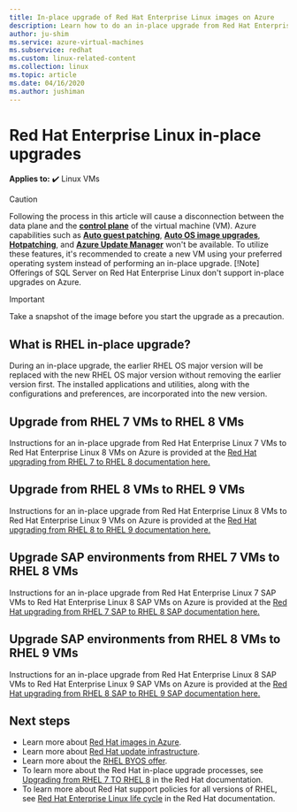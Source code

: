 ```yaml
---
title: In-place upgrade of Red Hat Enterprise Linux images on Azure
description: Learn how to do an in-place upgrade from Red Hat Enterprise 7.x images to the latest 8.x version.
author: ju-shim
ms.service: azure-virtual-machines
ms.subservice: redhat
ms.custom: linux-related-content
ms.collection: linux
ms.topic: article
ms.date: 04/16/2020
ms.author: jushiman
---
```


# Red Hat Enterprise Linux in-place upgrades

**Applies to:** :heavy_check_mark: Linux VMs


> [!CAUTION]
> Following the process in this article will cause a disconnection between the data plane and the **[control plane](/azure/architecture/guide/multitenant/considerations/control-planes)** of the virtual machine (VM). Azure capabilities such as **[Auto guest patching](/azure/virtual-machines/automatic-vm-guest-patching)**, **[Auto OS image upgrades](/azure/virtual-machine-scale-sets/virtual-machine-scale-sets-automatic-upgrade)**, **[Hotpatching](/windows-server/get-started/hotpatch?toc=%2Fazure%2Fvirtual-machines%2Ftoc.json)**, and **[Azure Update Manager](/azure/update-manager/overview)** won't be available. To utilize these features, it's recommended to create a new VM using your preferred operating system instead of performing an in-place upgrade.
>[!Note]
> Offerings of SQL Server on Red Hat Enterprise Linux don't support in-place upgrades on Azure.

>[!Important]
> Take a snapshot of the image before you start the upgrade as a precaution.

## What is RHEL in-place upgrade?
During an in-place upgrade, the earlier RHEL OS major version will be replaced with the new RHEL OS major version without removing the earlier version first. The installed applications and utilities, along with the configurations and preferences, are incorporated into the new version.


## Upgrade from RHEL 7 VMs to RHEL 8 VMs
Instructions for an in-place upgrade from Red Hat Enterprise Linux 7 VMs to Red Hat Enterprise Linux 8 VMs on Azure is provided at the [Red Hat upgrading from RHEL 7 to RHEL 8 documentation here.](https://access.redhat.com/documentation/en-us/red_hat_enterprise_linux/8/html-single/upgrading_from_rhel_7_to_rhel_8/index)

## Upgrade from RHEL 8 VMs to RHEL 9 VMs
Instructions for an in-place upgrade from Red Hat Enterprise Linux 8 VMs to Red Hat Enterprise Linux 9 VMs on Azure is provided at the [Red Hat upgrading from RHEL 8 to RHEL 9 documentation here.](https://access.redhat.com/documentation/en-us/red_hat_enterprise_linux/9/html/upgrading_from_rhel_8_to_rhel_9/index)

## Upgrade SAP environments from RHEL 7 VMs to RHEL 8 VMs
Instructions for an in-place upgrade from Red Hat Enterprise Linux 7 SAP VMs to Red Hat Enterprise Linux 8 SAP VMs on Azure is provided at the [Red Hat upgrading from RHEL 7 SAP to RHEL 8 SAP documentation here.](https://access.redhat.com/solutions/5154031)

## Upgrade SAP environments from RHEL 8 VMs to RHEL 9 VMs
Instructions for an in-place upgrade from Red Hat Enterprise Linux 8 SAP VMs to Red Hat Enterprise Linux 9 SAP VMs on Azure is provided at the [Red Hat upgrading from RHEL 8 SAP to RHEL 9 SAP documentation here.](https://access.redhat.com/documentation/en-us/red_hat_enterprise_linux_for_sap_solutions/9/html/upgrading_sap_environments_from_rhel_8_to_rhel_9/index)




## Next steps
* Learn more about [Red Hat images in Azure](./redhat-images.md).
* Learn more about [Red Hat update infrastructure](./redhat-rhui.md).
* Learn more about the [RHEL BYOS offer](./byos.md).
* To learn more about the Red Hat in-place upgrade processes, see [Upgrading from RHEL 7 TO RHEL 8](https://access.redhat.com/documentation/en-us/red_hat_enterprise_linux/8/html-single/upgrading_from_rhel_7_to_rhel_8/index) in the Red Hat documentation.
* To learn more about Red Hat support policies for all versions of RHEL, see [Red Hat Enterprise Linux life cycle](https://access.redhat.com/support/policy/updates/errata) in the Red Hat documentation.
